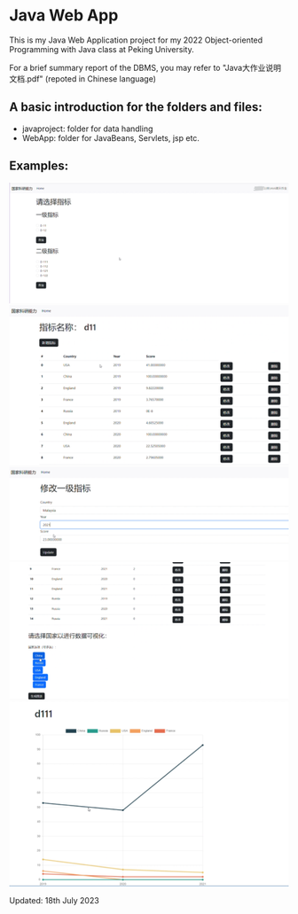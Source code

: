 # Java Web App

This is my Java Web Application project for my 2022 Object-oriented Programming with Java class at Peking University.

For a brief summary report of the DBMS, you may refer to "Java大作业说明文档.pdf" (repoted in Chinese language)

## A basic introduction for the folders and files:

* javaproject: folder for data handling
* WebApp: folder for JavaBeans, Servlets, jsp etc.

## Examples:
![Index](examples/index.png)
![List](examples/list2.png)
![Update Form](examples/update.png)
![Data Visualization Selection Form](examples/list.png)
![Data Visualization Graph](examples/dataviz.png)

Updated: 18th July 2023
